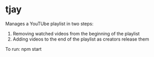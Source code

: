 # tjay

Manages a YouTUbe playlist in two steps: 

1) Removing watched videos from the beginning of the playlist
2) Adding videos to the end of the playlist as creators release them

To run:
npm start